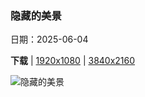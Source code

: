 ### 隐藏的美景

日期：2025-06-04

**下载**  |  [1920x1080](https://cn.bing.com/th?id=OHR.FumacinhaBahia_ZH-CN9190616593_1920x1080.jpg)  |  [3840x2160](https://cn.bing.com/th?id=OHR.FumacinhaBahia_ZH-CN9190616593_UHD.jpg)

![隐藏的美景](https://cn.bing.com/th?id=OHR.FumacinhaBahia_ZH-CN9190616593_1920x1080.jpg "福玛萨瀑布，迪亚曼蒂纳，巴西 (© Pulsar Images/Alamy)")

